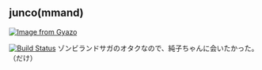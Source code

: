 ## junco(mmand)
[![Image from Gyazo](https://i.gyazo.com/18276e5a5e0b18b21a30d264ca6406c3.gif)](https://gyazo.com/18276e5a5e0b18b21a30d264ca6406c3)

[![Build Status](https://travis-ci.org/yuta-ron/junco.svg?branch=master)](https://travis-ci.org/yuta-ron/junco)
ゾンビランドサガのオタクなので、純子ちゃんに会いたかった。（だけ）
